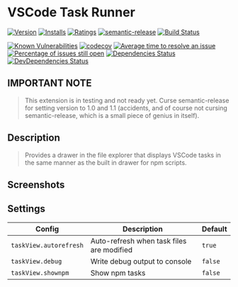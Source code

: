 # VSCode Task Runner

[![Version](https://vsmarketplacebadge.apphb.com/version-short/spmeesseman.vscode-taskview.svg)](https://marketplace.visualstudio.com/items?itemName=spmeesseman.vscode-taskview)
[![Installs](https://vsmarketplacebadge.apphb.com/installs-short/spmeesseman.vscode-taskview.svg)](https://marketplace.visualstudio.com/items?itemName=spmeesseman.vscode-taskview)
[![Ratings](https://vsmarketplacebadge.apphb.com/rating-short/spmeesseman.vscode-taskview.svg)](https://marketplace.visualstudio.com/items?itemName=spmeesseman.vscode-taskview)
[![semantic-release](https://img.shields.io/badge/%20%20%F0%9F%93%A6%F0%9F%9A%80-semantic--release-e10079.svg)](https://github.com/semantic-release/semantic-release)
[![Build Status](https://dev.azure.com/spmeesseman/vscode-taskview/_apis/build/status/spmeesseman.vscode-taskview?branchName=master)](https://dev.azure.com/spmeesseman/vscode-taskview/_build/latest?definitionId=6&branchName=master)

[![Known Vulnerabilities](https://snyk.io/test/github/spmeesseman/vscode-taskview/badge.svg)](https://snyk.io/test/github/spmeesseman/vscode-taskview)
[![codecov](https://codecov.io/gh/spmeesseman/vscode-taskview/branch/master/graph/badge.svg)](https://codecov.io/gh/spmeesseman/vscode-taskview)
[![Average time to resolve an issue](https://isitmaintained.com/badge/resolution/spmeesseman/vscode-taskview.svg)](https://isitmaintained.com/project/spmeesseman/vscode-taskview "Average time to resolve an issue")
[![Percentage of issues still open](https://isitmaintained.com/badge/open/spmeesseman/vscode-taskview.svg)](https://isitmaintained.com/project/spmeesseman/vscode-taskview "Percentage of issues still open")
[![Dependencies Status](https://david-dm.org/spmeesseman/vscode-taskview/status.svg)](https://david-dm.org/spmeesseman/vscode-taskview)
[![DevDependencies Status](https://david-dm.org/spmeesseman/vscode-taskview/dev-status.svg)](https://david-dm.org/spmeesseman/vscode-taskview?type=dev)

## IMPORTANT NOTE

> This extension is in testing and not ready yet.  Curse semantic-release for setting version to 1.0 and 1.1 (accidents, and of course not cursing semantic-release, which is a small piece of genius in itself).

## Description

> Provides a drawer in the file explorer that displays VSCode tasks in the same manner as the built in drawer for npm scripts.

## Screenshots

<!--![extension ss1](https://github.com/spmeesseman/vscode-taskview/blob/master/res/taskview.jpg?raw=true)-->

## Settings

|Config|Description|Default|
|-|-|-|
|`taskView.autorefresh`|Auto-refresh when task files are modified|`true`|
|`taskView.debug`|Write debug output to console|`false`|
|`taskView.shownpm`|Show npm tasks|`false`|
